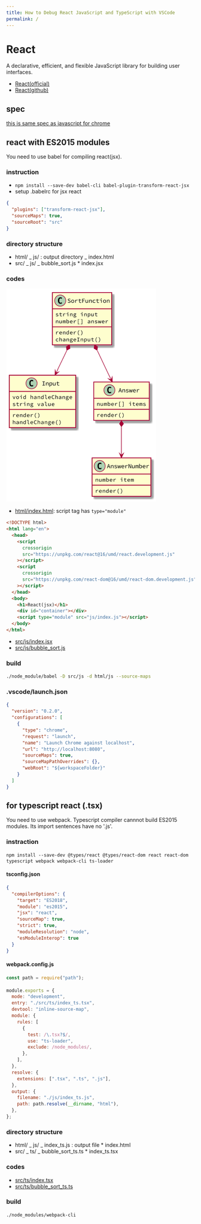 ```yaml
---
title: How to Debug React JavaScript and TypeScript with VSCode
permalink: /
---
```


# React

A declarative, efficient, and flexible JavaScript library for building user interfaces.

- [React(official)](https://reactjs.org/)
- [React(github)](https://github.com/facebook/react)

## spec

[this is same spec as javascript for chrome](../javascript_chrome/)

## react with ES2015 modules

You need to use babel for compiling react(jsx).

### instruction

- `npm install --save-dev babel-cli babel-plugin-transform-react-jsx`
- setup .babelrc for jsx react

```json
{
  "plugins": ["transform-react-jsx"],
  "sourceMaps": true,
  "sourceRoot": "src"
}
```

### directory structure

- html/
  _ js/ : output directory
  _ index.html
- src/
  _ js/
  _ bubble_sort.js \* index.jsx

### codes

<img src="class.png" width="400">

- [html/index.html](https://github.com/74th/vscode-debug-specs/blob/master/javascript_react/html/index.html): script tag has `type="module"`

```html
<!DOCTYPE html>
<html lang="en">
  <head>
    <script
      crossorigin
      src="https://unpkg.com/react@16/umd/react.development.js"
    ></script>
    <script
      crossorigin
      src="https://unpkg.com/react-dom@16/umd/react-dom.development.js"
    ></script>
  </head>
  <body>
    <h1>React(jsx)</h1>
    <div id="container"></div>
    <script type="module" src="js/index.js"></script>
  </body>
</html>
```

- [src/js/index.jsx](https://github.com/74th/vscode-debug-specs/blob/master/javascript_react/src/js/index.jsx)
- [src/js/bubble_sort.js](https://github.com/74th/vscode-debug-specs/blob/master/javascript_react/src/js/bubble_sort.js)

### build

```sh
./node_module/babel -D src/js -d html/js --source-maps
```

### .vscode/launch.json

```json
{
  "version": "0.2.0",
  "configurations": [
    {
      "type": "chrome",
      "request": "launch",
      "name": "Launch Chrome against localhost",
      "url": "http://localhost:8080",
      "sourceMaps": true,
      "sourceMapPathOverrides": {},
      "webRoot": "${workspaceFolder}"
    }
  ]
}
```

## for typescript react (.tsx)

You need to use webpack.
Typescript compiler cannnot build ES2015 modules. Its import sentences have no '.js'.

### instraction

```
npm install --save-dev @types/react @types/react-dom react react-dom typescript webpack webpack-cli ts-loader
```

#### tsconfig.json

```json
{
  "compilerOptions": {
    "target": "ES2018",
    "module": "es2015",
    "jsx": "react",
    "sourceMap": true,
    "strict": true,
    "moduleResolution": "node",
    "esModuleInterop": true
  }
}
```

#### webpack.config.js

```javascript
const path = require("path");

module.exports = {
  mode: "development",
  entry: "./src/ts/index_ts.tsx",
  devtool: "inline-source-map",
  module: {
    rules: [
      {
        test: /\.tsx?$/,
        use: "ts-loader",
        exclude: /node_modules/,
      },
    ],
  },
  resolve: {
    extensions: [".tsx", ".ts", ".js"],
  },
  output: {
    filename: "./js/index_ts.js",
    path: path.resolve(__dirname, "html"),
  },
};
```

### directory structure

- html/
  _ js/
  _ index_ts.js : output file \* index.html
- src/
  _ ts/
  _ bubble_sort_ts.ts \* index_ts.tsx

### codes

- [src/ts/index.tsx](https://github.com/74th/vscode-debug-specs/blob/master/javascript_react/src/ts/index_ts.tsx)
- [src/ts/bubble_sort_ts.ts](https://github.com/74th/vscode-debug-specs/blob/master/javascript_react/src/ts/bubble_sort_ts.ts)

### build

```sh
./node_modules/webpack-cli
```
